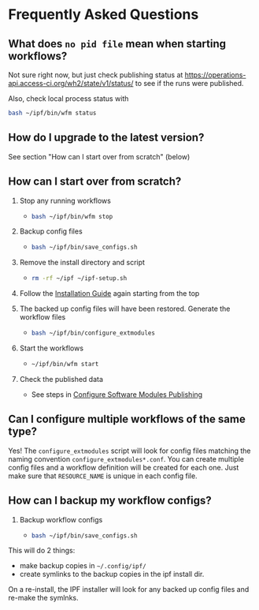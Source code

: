 # Frequently Asked Questions

## What does `no pid file` mean when starting workflows?
Not sure right now, but just check publishing status at
https://operations-api.access-ci.org/wh2/state/v1/status/
to see if the runs were published.

Also, check local process status with
```bash
bash ~/ipf/bin/wfm status
```


## How do I upgrade to the latest version?
See section "How can I start over from scratch" (below)


## How can I start over from scratch?
1. Stop any running workflows
   * ```bash
     bash ~/ipf/bin/wfm stop
     ```

1. Backup config files
   * ```bash
     bash ~/ipf/bin/save_configs.sh
     ```

1. Remove the install directory and script
   * ```bash
     rm -rf ~/ipf ~/ipf-setup.sh
     ```

1. Follow the [Installation Guide](install.md) again starting from the top

1. The backed up config files will have been restored. Generate the workflow
   files
   * ```bash
     bash ~/ipf/bin/configure_extmodules
     ```

1. Start the workflows
   * ```bash
     ~/ipf/bin/wfm start
     ```
1. Check the published data
   * See steps in [Configure Software Modules Publishing](configure-extmodules-workflow.md)


## Can I configure multiple workflows of the same type?
Yes!  The `configure_extmodules` script will look for config files matching the
naming convention `configure_extmodules*.conf`. You can create multiple config
files and a workflow definition will be created for each one. Just make sure
that `RESOURCE_NAME` is unique in each config file.


## How can I backup my workflow configs?
1. Backup workflow configs
   * ```bash
     bash ~/ipf/bin/save_configs.sh
     ```
This will do 2 things:
* make backup copies in `~/.config/ipf/`
* create symlinks to the backup copies in the ipf install dir.

On a re-install, the IPF installer will look for any backed up
config files and re-make the symlnks.
